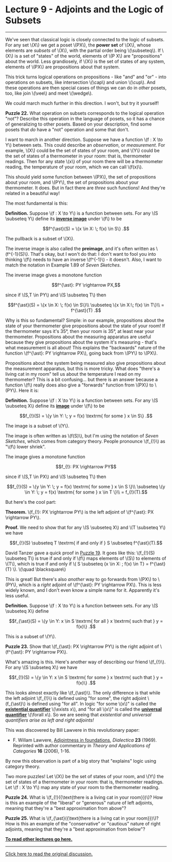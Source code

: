 # Lecture 9 - Adjoints and the Logic of Subsets

---

We've seen that classical logic is closely connected to the logic of
subsets.  For any set \\(X\\) we get a poset \\(PX\\), the **power
set** of \\(X\\), whose elements are _subsets_ of \\(X\\), with the
partial order being \\(\subseteq\\). If \\(X\\) is a set of "states"
of the world, elements of \\(P X\\) are "propositions" about the
world. Less grandiosely, if \\(X\\) is the set of states of any
system, elements of \\(PX\\) are propositions about that system.

This trick turns logical operations on propositions - like "and" and
"or" - into operations on subsets, like intersection \\(\cap\\) and
union \\(\cup\\).  And these operations are then special cases of
things we can do in _other_ posets, too, like join \\(\vee\\) and meet
\\(\wedge\\).

We could march much further in this direction.  I won't, but try it
yourself!

**Puzzle 22.** What operation on subsets corresponds to the logical
operation "not"?  Describe this operation in the language of posets,
so it has a chance of generalizing to other posets.  Based on your
description, find some posets that _do_ have a "not" operation and
some that don't.

I want to march in another direction.  Suppose we have a function
\\(f : X \to Y\\) between sets.  This could describe an _observation_,
or _measurement_.  For example, \\(X\\) could be the set of states of
your room, and \\(Y\\) could be the set of states of a thermometer in
your room: that is, thermometer readings.  Then for any state \\(x\\)
of your room there will be a thermometer reading, the temperature of
your room, which we can call \\(f(x)\\).

This should yield some function between \\(PX\\), the set of
propositions about your room, and \\(PY\\), the set of propositions
about your thermometer. It does. But in fact there are _three_ such
functions! And they're related in a beautiful way!

The most fundamental is this:

**Definition.** Suppose \\(f : X \to Y\\) is a function between sets.
For any \\(S \subseteq Y\\) define its **[inverse
image](https://en.wikipedia.org/wiki/Image_(mathematics)#Inverse_image)**
under \\(f\\) to be

<center>$$f^{\ast}(S) = \{x \in X: \; f(x) \in S\} .$$</center>

The pullback is a subset of \\(X\\).

The inverse image is also called the **preimage**, and it's often
written as \\(f^{-1}(S)\\). That's okay, but I won't do that: I don't
want to fool you into thinking \\(f\\) needs to have an inverse
\\(f^{-1}\\) - it doesn't. Also, I want to match the notation in
Example 1.89 of _Seven Sketches_.

The inverse image gives a monotone function

<center>$$f^{\ast}: PY \rightarrow PX,$$</center>

since if \\(S,T \in PY\\) and \\(S \subseteq T\\) then

<center>$$f^{\ast}(S) = \{x \in X: \; f(x) \in S\}\\
 \subseteq \{x \in X:\; f(x) \in T\}\\
  = f^{\ast}(T) .$$</center>

Why is this so fundamental? Simple: in our example, propositions
about the state of your thermometer give propositions about the state
of your room! If the thermometer says it's 35&deg;, then your room is
35&deg;, at least near your thermometer. Propositions about the
measuring apparatus are useful because they give propositions about
the system it's measuring - that's what measurement is all about!
This explains the "backwards" nature of the function \\(f^{\ast}: PY
\rightarrow PX\\), going back from \\(PY\\) to \\(PX\\).

Propositions about the system being measured also give propositions
about the measurement apparatus, but this is more tricky.  What does
"there's a living cat in my room" tell us about the temperature I read
on my thermometer? This is a bit confusing... but there is an answer
because a function \\(f\\) really does also give a "forwards" function
from \\(PX\\) to \\(PY\\).  Here it is:

**Definition.** Suppose \\(f : X \to Y\\) is a function between sets.
For any \\(S \subseteq X\\) define its
**[image](https://en.wikipedia.org/wiki/Image_(mathematics)#Image_of_a_subset)**
under \\(f\\) to be

<center>$$f_{!}(S) = \{y \in Y: \; y = f(x) \textrm{ for some } x \in S\} .$$</center>

The image is a subset of \\(Y\\).

The image is often written as \\(f(S)\\), but I'm using the notation
of _Seven Sketches_, which comes from category theory. People
pronounce \\(f_{!}\\) as "\\(f\\) lower shriek".

The image gives a monotone function

<center>$$f_{!}: PX \rightarrow PY$$</center>

since if \\(S,T \in PX\\) and \\(S \subseteq T\\) then

<center>$$f_{!}(S) = \{y \in Y: \; y = f(x) \textrm{ for some } x \in S \}\\
\subseteq \{y \in Y: \; y = f(x) \textrm{ for some } x \in T \}\\
= f_{!}(T).$$</center>

But here's the cool part:

**Theorem.** \\(f_{!}: PX \rightarrow PY\\) is the left adjoint of
\\(f^{\ast}: PX \rightarrow PY\\).

**Proof.** We need to show that for any \\(S \subseteq X\\) and \\(T
\subseteq Y\\) we have

<center>$$f_{!}(S) \subseteq T \textrm{ if and only if }  S \subseteq f^{\ast}(T).$$</center>

David Tanzer gave a quick proof in [Puzzle
19](https://forum.azimuthproject.org/discussion/comment/16490/#Comment_16490).
It goes like this: \\(f_{!}(S) \subseteq T\\) is true if and only if
\\(f\\) maps elements of \\(S\\) to elements of \\(T\\), which is true
if and only if \\( S \subseteq \{x \in X: \; f(x) \in T\} =
f^{\ast}(T) \\).  \\(\quad \blacksquare\\)

This is great! But there's also _another_ way to go forwards from
\\(PX\\) to \\(PY\\), which is a _right_ adjoint of \\(f^{\ast}: PY
\rightarrow PX\\). This is less widely known, and I don't even know a
simple name for it. Apparently it's less useful.

**Definition.** Suppose \\(f : X \to Y\\) is a function between
sets. For any \\(S \subseteq X\\) define

<center>$$f_{\ast}(S) = \{y \in Y:  x \in S \textrm{ for all } x \textrm{ such that } y = f(x)\} .$$</center>

This is a subset of \\(Y\\).

**Puzzle 23.** Show that \\(f_{\ast}: PX \rightarrow PY\\) is the
right adjoint of \\(f^{\ast}: PY \rightarrow PX\\).

What's amazing is this. Here's another way of describing our friend
\\(f_{!}\\). For any \\(S \subseteq X\\) we have

<center>$$f_{!}(S) = \{y \in Y:  x \in S \textrm{ for some } x \textrm{ such that } y = f(x)\} .$$</center>

This looks almost exactly like \\(f_{\ast}\\). The only difference is
that while the left adjoint \\(f_{!}\\) is defined using "for some",
the right adjoint \\(f_{\ast}\\) is defined using "for all". In logic
"for some \\(x\\)" is called the **[existential
quantifier](https://en.wikipedia.org/wiki/Existential_quantification)**
\\(\exists x\\), and "for all \\(x\\)" is called the **[universal
quantifier](https://en.wikipedia.org/wiki/Universal_quantification)**
\\(\forall x\\). So we are seeing that _existential and universal
quantifiers arise as left and right adjoints!_

This was discovered by Bill Lawvere in this revolutionary paper:

* F. Willam Lawvere, [Adjointness in
  foundations](https://www.emis.de/journals/TAC/reprints/articles/16/tr16abs.html),
  _Dialectica_ **23** (1969).  Reprinted with author commentary in
  _Theory and Applications of Categories_ **16** (2006), 1-16.

By now this observation is part of a big story that "explains" logic
using category theory.

Two more puzzles! Let \\(X\\) be the set of states of your room, and
\\(Y\\) the set of states of a thermometer in your room: that is,
thermometer readings. Let \\(f : X \to Y\\) map any state of your room
to the thermometer reading.

**Puzzle 24.** What is \\(f_{!}(\{\text{there is a living cat in your
room}\})\\)? How is this an example of the "liberal" or "generous"
nature of left adjoints, meaning that they're a "best approximation
from above"?

**Puzzle 25.** What is \\(f_{\ast}(\{\text{there is a living cat in
your room}\})\\)? How is this an example of the "conservative" or
"cautious" nature of right adjoints, meaning that they're a "best
approximation from below"?

**[To read other lectures go here.](http://www.azimuthproject.org/azimuth/show/Applied+Category+Theory#Course)**

---

[Click here to read the original discussion.](https://forum.azimuthproject.org/discussion/1931/lecture-9-chapter-1-adjoints-and-the-logic-of-subsets/p1)
